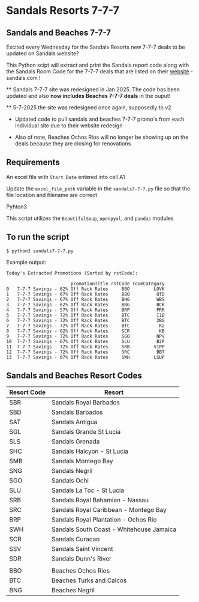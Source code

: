 # Sandals Resorts 7-7-7

## Sandals and Beaches 7-7-7

Excited every Wednesday for the Sandals Resorts new 7-7-7 deals to be updated on Sandals website?

This Python scipt will extract and print the Sandals report code along with the Sandals Room Code for the 7-7-7 deals that are listed on their [website](https://www.sandals.com/specials/suite-deals/) - sandals.com !

** Sandals 7-7-7 site was redesigned in Jan 2025.  The code has been updated and also **now includes Beaches 7-7-7 deals** in the ouput!

** 5-7-2025 the site was redesigned once again, supposedly to v2 

- Updated code to pull sandals and beaches 7-7-7 promo's from each individual site due to their website redesign

- Also of note, Beaches Ochos Rios will no longer be showing up on the deals because they are closing for renovations

## Requirements

An excel file with `Start Date` entered into cell A1 

Update the `excel_file_path` variable in the `sandals7-7-7.py` file so that the file location and filename are correct

Pyhton3

This script utilizes the `BeautifulSoup`, `openpyxl`, and `pandas` modules

## To run the script

```
$ python3 sandals7-7-7.py
```
Example output:

```
Today's Extracted Promotions (Sorted by rstCode):

                        promotionTitle rstCode roomCategory
0   7-7-7 Savings - 62% Off Rack Rates     BBO         LOVK
1   7-7-7 Savings - 67% Off Rack Rates     BBO          OTD
2   7-7-7 Savings - 67% Off Rack Rates     BNG          WBS
3   7-7-7 Savings - 62% Off Rack Rates     BNG          BCK
4   7-7-7 Savings - 57% Off Rack Rates     BRP          PRR
5   7-7-7 Savings - 72% Off Rack Rates     BTC          I1B
6   7-7-7 Savings - 72% Off Rack Rates     BTC          2BG
7   7-7-7 Savings - 72% Off Rack Rates     BTC           R2
8   7-7-7 Savings - 62% Off Rack Rates     SCR           KB
9   7-7-7 Savings - 72% Off Rack Rates     SGO          NPV
10  7-7-7 Savings - 67% Off Rack Rates     SLU          B2P
11  7-7-7 Savings - 72% Off Rack Rates     SRB         V1PP
12  7-7-7 Savings - 72% Off Rack Rates     SRC          BBT
13  7-7-7 Savings - 67% Off Rack Rates     SWH         LSUP
```

## Sandals and Beaches Resort Codes

| Resort Code   | Resort |
| ------------- | ------ |
|SBR            | Sandals Royal Barbados |
|SBD            | Sandals Barbados |
|SAT            | Sandals Antigua |
|SGL            | Sandals Grande St Lucia |
|SLS            | Sandals Grenada |
|SHC            | Sandals Halcyon - St Lucia |
|SMB            | Sandals Montego Bay |
|SNG            | Sandals Negril |
|SGO            | Sandals Ochi |
|SLU            | Sandals La Toc - St Lucia |
|SRB            | Sandals Royal Bahamian - Nassau |
|SRC            | Sandals Royal Caribbean - Montego Bay |
|BRP            | Sandals Royal Plantation - Ochos Rio |
|SWH            | Sandals South Coast - Whitehouse Jamaica |
|SCR            | Sandals Curacao |
|SSV            | Sandals Saint Vincent |
|SDR            | Sandals Dunn's River |
|               |                       |
|BBO            | Beaches Ochos Rios |
|BTC            | Beaches Turks and Caicos |
|BNG            | Beaches Negril |